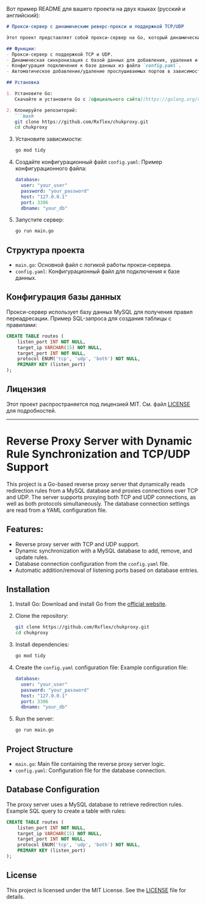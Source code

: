 Вот пример README для вашего проекта на двух языках (русский и английский):

```markdown
# Прокси-сервер с динамическим реверс-прокси и поддержкой TCP/UDP

Этот проект представляет собой прокси-сервер на Go, который динамически читает правила переадресации из базы данных MySQL и проксирует соединения через TCP и UDP. Сервер поддерживает проксирование как для TCP, так и для UDP, а также для обоих протоколов одновременно. Настройки для подключения к базе данных считываются из конфигурационного файла в формате YAML.

## Функции:
- Прокси-сервер с поддержкой TCP и UDP.
- Динамическая синхронизация с базой данных для добавления, удаления и обновления правил.
- Конфигурация подключения к базе данных из файла `config.yaml`.
- Автоматическое добавление/удаление прослушиваемых портов в зависимости от базы данных.

## Установка

1. Установите Go:
   Скачайте и установите Go с [официального сайта](https://golang.org/dl/).

2. Клонируйте репозиторий:
   ```bash
   git clone https://github.com/Rxflex/chukproxy.git
   cd chukproxy
   ```

3. Установите зависимости:
   ```bash
   go mod tidy
   ```

4. Создайте конфигурационный файл `config.yaml`:
   Пример конфигурационного файла:
   ```yaml
   database:
     user: "your_user"
     password: "your_password"
     host: "127.0.0.1"
     port: 3306
     dbname: "your_db"
   ```

5. Запустите сервер:
   ```bash
   go run main.go
   ```

## Структура проекта

- `main.go`: Основной файл с логикой работы прокси-сервера.
- `config.yaml`: Конфигурационный файл для подключения к базе данных.

## Конфигурация базы данных

Прокси-сервер использует базу данных MySQL для получения правил переадресации. Пример SQL-запроса для создания таблицы с правилами:

```sql
CREATE TABLE routes (
    listen_port INT NOT NULL,
    target_ip VARCHAR(15) NOT NULL,
    target_port INT NOT NULL,
    protocol ENUM('tcp', 'udp', 'both') NOT NULL,
    PRIMARY KEY (listen_port)
);
```

## Лицензия

Этот проект распространяется под лицензией MIT. См. файл [LICENSE](LICENSE) для подробностей.

---

# Reverse Proxy Server with Dynamic Rule Synchronization and TCP/UDP Support

This project is a Go-based reverse proxy server that dynamically reads redirection rules from a MySQL database and proxies connections over TCP and UDP. The server supports proxying both TCP and UDP connections, as well as both protocols simultaneously. The database connection settings are read from a YAML configuration file.

## Features:
- Reverse proxy server with TCP and UDP support.
- Dynamic synchronization with a MySQL database to add, remove, and update rules.
- Database connection configuration from the `config.yaml` file.
- Automatic addition/removal of listening ports based on database entries.

## Installation

1. Install Go:
   Download and install Go from the [official website](https://golang.org/dl/).

2. Clone the repository:
   ```bash
   git clone https://github.com/Rxflex/chukproxy.git
   cd chukproxy
   ```

3. Install dependencies:
   ```bash
   go mod tidy
   ```

4. Create the `config.yaml` configuration file:
   Example configuration file:
   ```yaml
   database:
     user: "your_user"
     password: "your_password"
     host: "127.0.0.1"
     port: 3306
     dbname: "your_db"
   ```

5. Run the server:
   ```bash
   go run main.go
   ```

## Project Structure

- `main.go`: Main file containing the reverse proxy server logic.
- `config.yaml`: Configuration file for the database connection.

## Database Configuration

The proxy server uses a MySQL database to retrieve redirection rules. Example SQL query to create a table with rules:

```sql
CREATE TABLE routes (
    listen_port INT NOT NULL,
    target_ip VARCHAR(15) NOT NULL,
    target_port INT NOT NULL,
    protocol ENUM('tcp', 'udp', 'both') NOT NULL,
    PRIMARY KEY (listen_port)
);
```

## License

This project is licensed under the MIT License. See the [LICENSE](LICENSE) file for details.